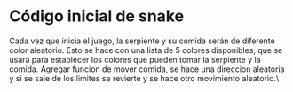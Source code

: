 # Código inicial de snake
Cada vez que inicia el juego, la serpiente y su comida serán de diferente color aleatorio. Esto se hace con una lista de 5 colores disponibles, que se usará para establecer los colores que pueden tomar la serpiente y la comida.
Agregar funcion de mover comida, se hace una direccion aleatoria y si se sale de los limites se revierte y se hace otro movimiento aleatorio.\
